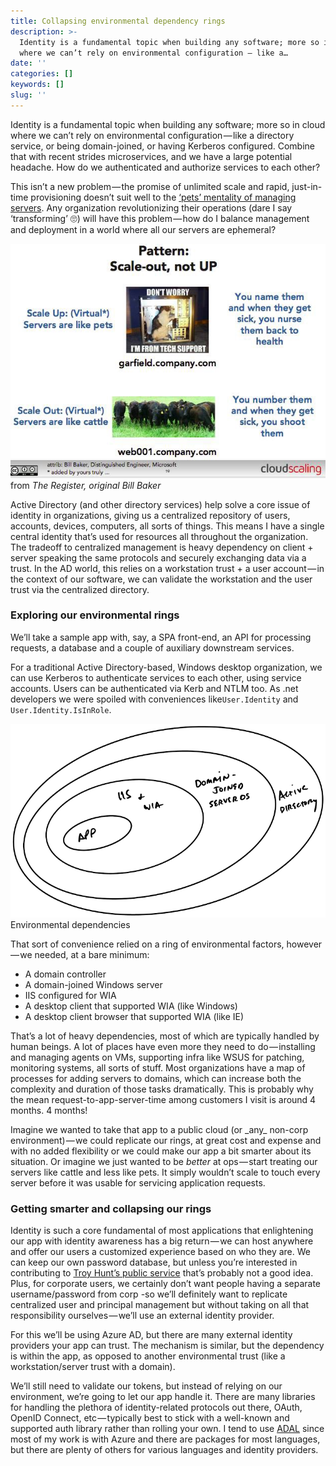 ```yaml
---
title: Collapsing environmental dependency rings
description: >-
  Identity is a fundamental topic when building any software; more so in cloud
  where we can’t rely on environmental configuration — like a…
date: ''
categories: []
keywords: []
slug: ''
---
```


Identity is a fundamental topic when building any software; more so in cloud where we can’t rely on environmental configuration — like a directory service, or being domain-joined, or having Kerberos configured. Combine that with recent strides microservices, and we have a large potential headache. How do we authenticated and authorize services to each other?

This isn’t a new problem — the promise of unlimited scale and rapid, just-in-time provisioning doesn’t suit well to the [‘pets’ mentality of managing servers](http://www.theregister.co.uk/2013/03/18/servers_pets_or_cattle_cern/). Any organization revolutionizing their operations (dare I say ‘transforming’ 🙄) will have this problem — how do I balance management and deployment in a world where all our servers are ephemeral? 

![from _The Register, original Bill Baker_](img/0__ACXqqBJSCI6tgI35.jpg)
from _The Register, original Bill Baker_

Active Directory (and other directory services) help solve a core issue of identity in organizations, giving us a centralized repository of users, accounts, devices, computers, all sorts of things. This means I have a single central identity that’s used for resources all throughout the organization. The tradeoff to centralized management is heavy dependency on client + server speaking the same protocols and securely exchanging data via a trust. In the AD world, this relies on a workstation trust + a user account — in the context of our software, we can validate the workstation and the user trust via the centralized directory. 

### Exploring our environmental rings

We’ll take a sample app with, say, a SPA front-end, an API for processing requests, a database and a couple of auxiliary downstream services. 

For a traditional Active Directory-based, Windows desktop organization, we can use Kerberos to authenticate services to each other, using service accounts. Users can be authenticated via Kerb and NTLM too. As .net developers we were spoiled with conveniences like`User.Identity` and `User.Identity.IsInRole`. 

![Environmental dependencies](img/1__aAViC2Q2X2naMT297euCFQ.png)
Environmental dependencies

That sort of convenience relied on a ring of environmental factors, however — we needed, at a bare minimum:

*   A domain controller
*   A domain-joined Windows server
*   IIS configured for WIA
*   A desktop client that supported WIA (like Windows)
*   A desktop client browser that supported WIA (like IE)

That’s a lot of heavy dependencies, most of which are typically handled by human beings. A lot of places have even more they need to do — installing and managing agents on VMs, supporting infra like WSUS for patching, monitoring systems, all sorts of stuff. Most organizations have a map of processes for adding servers to domains, which can increase both the complexity and duration of those tasks dramatically. This is probably why the mean request-to-app-server-time among customers I visit is around 4 months. 4 months! 

Imagine we wanted to take that app to a public cloud (or \_any\_ non-corp environment) — we could replicate our rings, at great cost and expense and with no added flexibility or we could make our app a bit smarter about its situation. Or imagine we just wanted to be _better_ at ops — start treating our servers like cattle and less like pets. It simply wouldn’t scale to touch every server before it was usable for servicing application requests.

### Getting smarter and collapsing our rings

Identity is such a core fundamental of most applications that enlightening our app with identity awareness has a big return — we can host anywhere and offer our users a customized experience based on who they are. We can keep our own password database, but unless you’re interested in contributing to [Troy Hunt’s public service](https://haveibeenpwned.com/) that’s probably not a good idea. Plus, for corporate users, we certainly don’t want people having a separate username/password from corp -so we’ll definitely want to replicate centralized user and principal management but without taking on all that responsibility ourselves — we’ll use an external identity provider.

For this we’ll be using Azure AD, but there are many external identity providers your app can trust. The mechanism is similar, but the dependency is within the app, as opposed to another environmental trust (like a workstation/server trust with a domain). 

We’ll still need to validate our tokens, but instead of relying on our environment, we’re going to let our app handle it. There are many libraries for handling the plethora of identity-related protocols out there, OAuth, OpenID Connect, etc — typically best to stick with a well-known and supported auth library rather than rolling your own. I tend to use [ADAL](https://docs.microsoft.com/en-us/azure/active-directory/develop/active-directory-authentication-libraries) since most of my work is with Azure and there are packages for most languages, but there are plenty of others for various languages and identity providers.